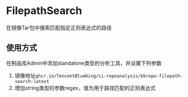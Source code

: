 # FilepathSearch
在镜像Tar包中搜索匹配指定正则表达式的路径

## 使用方式
在制品库Admin中添加standalone类型的分析工具，并设置下列参数

1. 镜像地址`ghcr.io/TencentBlueKing/ci-repoanalysis/bkrepo-filepath-search:latest`
2. 增加string类型的参数regex，值为用于路径匹配的正则表达式
